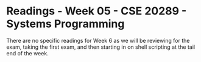 # Readings - Week 05 - CSE 20289 - Systems Programming

There are no specific readings for Week 6 as we will be reviewing for the exam, taking the first exam, and then starting in on shell scripting at the tail end of the week.


